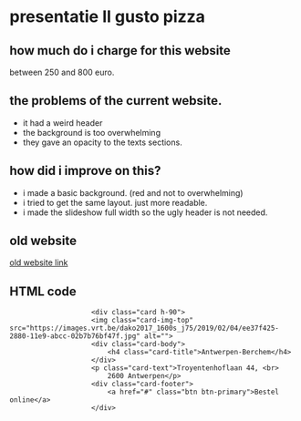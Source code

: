 # presentatie Il gusto pizza

## how much do i charge for this website

between 250 and 800 euro. 

## the problems of the current website.

+ it had a weird header
+ the background is too overwhelming
+ they gave an opacity to the texts sections. 

## how did i improve on this?

+ i made a basic background. (red and not to overwhelming)
+ i tried to get the same layout. just more readable.
+ i made the slideshow full width so the ugly header is not needed.

## old website 

[old website link](http://www.ilgustopizza.be/online-eten-bestellen/)

## HTML code 

~~~~ 
                    <div class="card h-90">
                    <img class="card-img-top" src="https://images.vrt.be/dako2017_1600s_j75/2019/02/04/ee37f425-2880-11e9-abcc-02b7b76bf47f.jpg" alt="">
                    <div class="card-body">
                        <h4 class="card-title">Antwerpen-Berchem</h4>
                    </div>
                    <p class="card-text">Troyentenhoflaan 44, <br>
                        2600 Antwerpen</p>
                    <div class="card-footer">
                        <a href="#" class="btn btn-primary">Bestel online</a>
                    </div>
~~~~ 